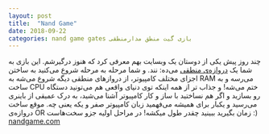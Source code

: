 ```yaml
---
layout: post
title:  "Nand Game"
date: 2018-09-22
categories: nand game gates بازی گیت منطق مدارمنطقی
---
```


چند روز پیش یکی از دوستان یک وبسایت بهم معرفی کرد که هنوز درگیرشم.
این بازی به شما یک [دروازه‌ی منطقی](https://fa.wikipedia.org/wiki/%D8%AF%D8%B1%D9%88%D8%A7%D8%B2%D9%87_%D9%85%D9%86%D8%B7%D9%82%DB%8C) می‌ده:‌ نند.
و شما مرحله به مرحله شروع می‌کنید به ساختن اجزای  مختلف کامپیوتر، از دروازهای منطقی دیگه شروع می‌شه به RAM می‌رسه و به ساخت CPU ختم می‌شه! و جذاب تر از همه اینکه توی دنیای واقعی هم می‌تونید دستگاه رو بسازید و اگر هم نساختید با ساز و کار کامپیوتر آشنا می‌شید، به درک عمیقی از باینری می‌رسید و یکبار برای همیشه می‌فهمید زبان کامپیوتر صفر و یکه یعنی چه. 
موقع ساخت دروازه‌ی OR زمان بگیرید ببینید چقدر طول میکشه! در مراحل اولیه جزو سخت‌هاست :)
[nandgame.com](http://nandgame.com/)
